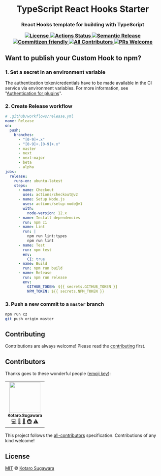 <h1 align="center">TypeScript React Hooks Starter</h1>

<h3 align="center">React Hooks template for building with TypeScript</p>

<p align="center">
  <a href="LICENSE">
    <img alt="License" src="https://img.shields.io/badge/License-MIT-blue.svg?style=flat-square">
  </a>
  <a href="https://github.com/kotarella1110/typescript-react-hooks-starter/actions?query=workflow%3ACI">
    <img alt="Actions Status" src="https://github.com/kotarella1110/typescript-react-hooks-starter/workflows/CI/badge.svg">
  </a>
  <a href="https://github.com/semantic-release/semantic-release">
    <img alt="Semantic Release" src="https://img.shields.io/badge/%F0%9F%93%A6%F0%9F%9A%80-semantic--release-e10079.svg?style=flat-square">
  </a>
  <a href="http://commitizen.github.io/cz-cli/">
    <img alt="Commitizen friendly" src="https://img.shields.io/badge/commitizen-friendly-brightgreen.svg?style=flat-square">
  </a>
  <a href="#contributors-">
    <img alt="All Contributors" src="https://img.shields.io/badge/all_contributors-1-orange.svg?style=flat-square">
  </a>
  <a href="CONTRIBUTING.md">
    <img alt="PRs Welcome" src="https://img.shields.io/badge/PRs-welcome-green.svg?style=flat-square">
  </a>
</p>

## Want to publish your Custom Hook to npm?

### 1. Set a secret in an environment variable

The authentication token/credentials have to be made available in the CI service via environment variables. For more information, see "[Authentication for plugins](https://semantic-release.gitbook.io/semantic-release/usage/ci-configuration#authentication-for-plugins)".

### 2. Create Release workflow

```yml
# .github/workflows/release.yml
name: Release
on:
  push:
    branches:
      - "[0-9]+.x"
      - "[0-9]+.[0-9]+.x"
      - master
      - next
      - next-major
      - beta
      - alpha
jobs:
  release:
    runs-on: ubuntu-latest
    steps:
      - name: Checkout
        uses: actions/checkout@v2
      - name: Setup Node.js
        uses: actions/setup-node@v1
        with:
          node-version: 12.x
      - name: Install dependencies
        run: npm ci
      - name: Lint
        run: |
          npm run lint:types
          npm run lint
      - name: Test
        run: npm test
        env:
          CI: true
      - name: Build
        run: npm run build
      - name: Release
        run: npm run release
        env:
          GITHUB_TOKEN: ${{ secrets.GITHUB_TOKEN }}
          NPM_TOKEN: ${{ secrets.NPM_TOKEN }}
```

### 3. Push a new commit to a `master` branch

```bash
npm run cz
git push origin master
```

## Contributing

Contributions are always welcome! Please read the [contributing](./CONTRIBUTING.md) first.

## Contributors

Thanks goes to these wonderful people ([emoji key](https://allcontributors.org/docs/en/emoji-key)):

<!-- ALL-CONTRIBUTORS-LIST:START - Do not remove or modify this section -->
<!-- prettier-ignore-start -->
<!-- markdownlint-disable -->
<table>
  <tr>
    <td align="center"><a href="https://qiita.com/kotarella1110"><img src="https://avatars1.githubusercontent.com/u/12913947?v=4" width="100px;" alt=""/><br /><sub><b>Kotaro Sugawara</b></sub></a><br /><a href="https://github.com/kotarella1110/typescript-react-hooks-starter/commits?author=kotarella1110" title="Code">💻</a> <a href="https://github.com/kotarella1110/typescript-react-hooks-starter/commits?author=kotarella1110" title="Documentation">📖</a> <a href="#ideas-kotarella1110" title="Ideas, Planning, & Feedback">🤔</a> <a href="#infra-kotarella1110" title="Infrastructure (Hosting, Build-Tools, etc)">🚇</a> <a href="https://github.com/kotarella1110/typescript-react-hooks-starter/commits?author=kotarella1110" title="Tests">⚠️</a></td>
  </tr>
</table>

<!-- markdownlint-enable -->
<!-- prettier-ignore-end -->

<!-- ALL-CONTRIBUTORS-LIST:END -->

This project follows the [all-contributors](https://github.com/all-contributors/all-contributors) specification. Contributions of any kind welcome!

## License

[MIT](./LICENSE) © [Kotaro Sugawara](https://twitter.com/kotarella1110)
